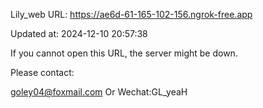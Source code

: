 Lily_web URL: https://ae6d-61-165-102-156.ngrok-free.app

Updated at: 2024-12-10 20:57:38

If you cannot open this URL, the server might be down.

Please contact: 

goley04@foxmail.com Or Wechat:GL_yeaH